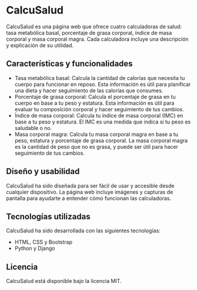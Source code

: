 # CalcuSalud

CalcuSalud es una página web que ofrece cuatro calculadoras de salud: tasa metabólica basal, porcentaje de grasa corporal, índice de masa corporal y masa corporal magra. Cada calculadora incluye una descripción y explicación de su utilidad.

## Características y funcionalidades

- Tasa metabólica basal: Calcula la cantidad de calorías que necesita tu cuerpo para funcionar en reposo. Esta información es útil para planificar una dieta y hacer seguimiento de las calorías que consumes.
- Porcentaje de grasa corporal: Calcula el porcentaje de grasa en tu cuerpo en base a tu peso y estatura. Esta información es útil para evaluar tu composición corporal y hacer seguimiento de tus cambios.
- Índice de masa corporal: Calcula tu índice de masa corporal (IMC) en base a tu peso y estatura. El IMC es una medida que indica si tu peso es saludable o no.
- Masa corporal magra: Calcula tu masa corporal magra en base a tu peso, estatura y porcentaje de grasa corporal. La masa corporal magra es la cantidad de peso que no es grasa, y puede ser útil para hacer seguimiento de tus cambios.

## Diseño y usabilidad

CalcuSalud ha sido diseñada para ser fácil de usar y accesible desde cualquier dispositivo. La página web incluye imágenes y capturas de pantalla para ayudarte a entender cómo funcionan las calculadoras.

## Tecnologías utilizadas

CalcuSalud ha sido desarrollada con las siguientes tecnologías:

- HTML, CSS y Bootstrap
- Python y Django

## Licencia

CalcuSalud está disponible bajo la licencia MIT.
